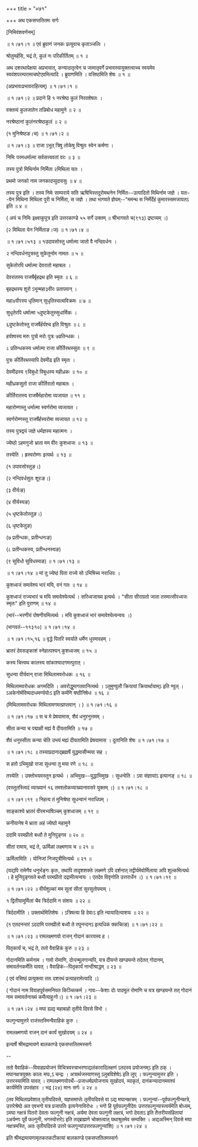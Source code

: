 +++
title = "०७१"

+++
अथ एकसप्ततितमः सर्गः  

\[निमिवंशवर्णनम्\]  

 ॥ १।७१।१ ॥ एवं ब्रुवाणं जनकः प्रत्युवाच कृताञ्जलिः ।  

श्रोतुमर्हसि, भद्रं ते, कुलं नः परिकीर्तितम्  ॥  १  ॥   

अथ दशरथापेक्षया अप्रभावात्, कन्यादातृत्वेन च जामातृवर्गे प्रभावस्यायुक्तत्वाच्च स्वयमेव स्ववंशपरम्परामाचष्टेएवमित्यादि । ब्रुवाणमिति । वसिष्ठमिति शेषः  ॥  १  ॥   

(अप्रभावःप्रभावराहित्यम्) ॥ १।७१।१ ॥   

 ॥ १।७१।२ ॥ प्रदाने हि १ नरश्रेष्ठ कुलं निरवशेषतः ।  

वक्तव्यं कुलजातेन तन्निबोध महामुने  ॥  २  ॥   

नरश्रेष्ठानां कुलंनरश्रेष्ठकुलं  ॥  २  ॥   

(१ मुनिश्रेष्ठङ।च) ॥ १।७१।२ ॥   

 ॥ १।७१।३ ॥ राजा ऽभूत् त्रिषु लोकेषु विश्रुतः स्वेन कर्मणा ।  

निमिः परमधर्मात्मा सर्वसत्त्ववतां वरः  ॥  ३  ॥   

तस्य पुत्रो मिथिर्नाम निर्मिता २मिथिला यतः ।  

प्रथमो जनको नाम जनकादप्युदावसुः  ॥  ४  ॥   

तस्य पुत्र इति । तस्य निमेः साम्पराये सति ऋषिभिस्तदुरोमथनेन निर्मितः--उत्पादितो मिथिर्नाम जज्ञे । यतः--येन मिथिना मिथिला पुरी च निर्मिता, स जज्ञे । तथा भागवते ज्ञेयम्--"ममन्थ स निर्मेर्देहं कुमारस्समजायतऽ इति  ॥  ४  ॥   

( अयं च निमिः इक्ष्वाकुपुत्र इति उत्तरकाण्डे ५५ सर्गे उक्तम्  ॥  श्रीभागवते च(९१३) द्रष्टव्यम् ।)  

(२ मिथिला येन निर्मिताङ।ज) ॥ १।७१।४ ॥   

 ॥ १।७१।५१३ ॥ १उदावसोस्तु धर्मात्मा जातो वै नन्दिवर्धनः ।  

२ नन्दिवर्धनपुत्रस्तु सुकेतुर्नाम नामतः  ॥  ५  ॥   

सुकेतोरपि धर्मात्मा देवरातो महाबलः ।  

देवरातस्य राजर्षेर्बृहद्रथ इति स्मृतः  ॥  ६  ॥   

बृहद्रथस्य शूरो ऽभून्महा३वीरः प्रतापवान् ।  

महा४वीरस्य धृतिमान् सुधृतिस्सत्यविक्रमः  ॥  ७  ॥   

सुधृतेरपि धर्मात्मा ५दुष्टकेतुस्सुधार्मिकः ।  

६दुष्टकेतोस्तु राजर्षेर्हर्यश्च इति विश्रुतः  ॥  ८  ॥   

हर्यश्वस्य मरुः पुत्रो मरोः पुत्रः ७प्रतिन्धकः ।  

८ प्रतिन्धकस्य धर्मात्मा राजा कीर्तिरथस्सुतः  ॥  ९  ॥   

पुत्रः कीर्तिरथस्यापि देवमीढ इति स्मृतः ।  

देवमीढस्य ९विबुधो विबुधस्य महीध्रकः  ॥  १०  ॥   

महीध्रकसुतो राजा कीर्तिरातो महाबलः ।  

कीर्तिरातस्य राजर्षेर्महारोमा व्यजायत  ॥  ११  ॥   

महारोम्णस्तु धर्मात्मा स्वर्णरोमा व्यजायत ।  

स्वर्णरोम्णस्तु राजर्षेर्हस्वरोमा व्यजायत  ॥  १२  ॥   

तस्य पुत्रद्वयं जज्ञे धर्मज्ञस्य महात्मनः ।  

ज्येष्ठो ऽहमनुजो भ्राता मम वीरः कुशध्वजः  ॥  १३  ॥   

तस्येति । ह्रस्वरोम्णः इत्यर्थः  ॥  १३  ॥   

(१ उपावसोस्तुङ।)  

(२ नन्दिवर्धसुतः शूरःङ।)  

(३ वीर्यःङ)  

(४ वीर्यस्यङ)  

(५ धृष्टकेतोस्तुङ।)  

(६ धृष्टकेतुङ)  

(७ प्रतीन्धकः, प्रतीन्धनःङ)  

(८ प्रतीन्धकस्य, प्रतीन्धनस्यङ)  

(९ सुविधो सुविधस्यङ) ॥ १।७१।१३ ॥   

 ॥ १।७१।१४ ॥ मां तु ज्येष्ठं पिता राज्ये सो ऽभिषिच्य नराधिपः ।  

कुशध्वजं समावेश्य भारं मयि, वनं गतः  ॥  १४  ॥   

कुशध्वजं राज्यभारं च मयि समावेश्येत्यर्थ । सरिध्वजाख्य इत्यर्थः । "सीता सीराग्रतो जाता तस्मात्सीरध्वजः स्मृतः" इति पुराणम्  ॥  १४  ॥   

(भारं--भरणीयं पोषणीयमित्यर्थः । मयि कुशध्वजं भारं समावेश्येत्यन्वयः ।)  

(भागवतं--११३१०) ॥ १।७१।१४ ॥   

 ॥ १।७१।१५,१६ ॥ वृद्धे पितरि स्वर्याते धर्मेण धुरमावहम् ।  

भ्रातरं देवसङ्काशं स्नेहात्पश्यन् कुशध्वजम्  ॥  १५  ॥   

कस्य चित्त्वथ कालस्य सांकाश्यादगमत्पुरात् ।  

सुधन्वा वीर्यवान् राजा मिथिलामवरोधकः  ॥  १६  ॥   

मिथिलामवरोधकः अगमदिति । अवरोद्धुमागतवानित्यर्थः । ऽतुमुण्वुलौ क्रियायां क्रियार्थायाम्ऽ इति ण्वुल् । ऽअकेनोर्मविष्यदाधमर्ण्ययोःऽ इति कर्मणि षष्ठीनिषेधः  ॥  १६  ॥   

(मिथिलामवरोधकः मिथिलामगमत्प्राप्तवान् । ) ॥ १।७१।१६ ॥   

 ॥ १।७१।१७ ॥ स च मे प्रेषयामास, शैवं धनुरनुत्तमम् ।  

सीता कन्या च पद्माक्षी मह्यं वै दीयतामिति  ॥  १७  ॥   

शैवं धनुस्सीता कन्या चेति उभयं मह्यं दीयतामिति प्रेषयामास । दूतानिति शेषः ॥ १।७१।१७ ॥   

 ॥ १।७१।१८ ॥ तस्याप्रदानाद्ब्रह्मर्षे युद्धमासीन्मया सह ।  

स हतो ऽभिमुखो राजा सुधन्वा तु मया रणे  ॥  १८  ॥   

तस्येति । उक्तोभयवस्तुन इत्यर्थः । अभिमुखः--युद्धाभिमुखः । सुधन्वेति । ऽवा संज्ञायांऽ इत्यानङ्  ॥  १८  ॥   

(वस्तुतस्त्विदं व्याख्यानं १६ तमश्लोकव्याख्यानावसरे युक्तम् ।) ॥ १।७१।१८ ॥   

 ॥ १।७१।१९ ॥ निहत्य तं मुनिश्रेष्ठ सुधन्वानं नराधिपम् ।  

साङ्काश्ये भ्रातरं वीरमभ्यषिञ्चम् कुशध्वजम्  ॥  १९  ॥   

कनीयानेष मे भ्राता अहं ज्येष्ठो महामुने  

ददामि परमप्रीतो बध्वौ ते मुनिपुङ्गव  ॥  २०  ॥   

सीतां रामाय, भद्रं ते, ऊर्मिळां लक्ष्मणाय च  ॥  २१  ॥   

ऊर्मिलामिति । योनिजां निजपुत्रीमित्यर्थः  ॥  २१  ॥   

(यद्यपि रामेणैव धनुर्भङ्गः कृतः, तथापि तादृशशक्तेः लक्ष्मणे ऽपि दर्शनात् तद्वीर्यमेवोर्मिलाया अपि शुल्कमित्यर्थः । हे मुनिपुङ्गवते बध्वौ परमप्रीतो दद्रामीत्यन्वयः । एतदेव विवृणोति उत्तरार्धेन ।) ॥ १।७१।१९ ॥   

 ॥ १।७१।२२ ॥ वीर्यशुल्कां मम सुतां सीतां सुरसुतोपमाम् ।  

१ द्वितीयामूर्मिलां चैव त्रिर्ददामि न संशयः  ॥  २२  ॥   

त्रिर्ददामीति । उक्तार्थमितिशेषः । ऽत्रिषत्या हि देवाःऽ इति न्यायादित्याशयः  ॥  २२  ॥   

(१ एतदनन्तरं ऽददामि परमप्रीतो बध्वौ ते रघुनन्दनऽ इत्यधिकं क्कचित्ङ) ॥ १।७१।२२ ॥   

 ॥ १।७१।२३ ॥ रामलक्ष्मणयो राजन् गोदानं कारयस्व ह ।  

पितृकार्यं च, भद्रं ते, ततो वैवाहिकं कुरु  ॥  २३  ॥   

गोदानमिति कर्मनाम । गावो रोमाणि, दोःपन्मूलगान्यपि, यत्र दीयन्ते खण्ड्यन्ते तदेतत् गोदानम्, समावर्तनकर्मेति यावत् । वैवाहिकं--पितृकार्यं नान्दीश्राद्धम्  ॥  २३  ॥   

( एवं वसिष्ठं प्रत्युक्त्वा ततः दशरथं प्रत्याहरामेत्यादि ।)  

( गोदानं नाम विवाहपूर्वसमनियत किञ्चित्कर्म । गावः--केशाः दोः पादमूल रोमाणि च यत्र खण्ड्यन्ते तत् गोदानं नाम समावर्तनाख्यं कर्मेत्याहुःगो।) ॥ १।७१।२३ ॥   

 ॥ १।७१।२४ ॥ मघा ह्यद्य महाबाहो तृतीये दिवसे विभो ।  

फल्गुन्यामुत्तरे राजंस्तस्मिन्वैवाहिकं कुरु ।  

रामलक्ष्मणयो राजन् दानं कार्यं सुखोदयम्  ॥  २४  ॥   

इत्यार्षे श्रीमद्रामायणे बालकाण्डे एकसप्ततितमस्सर्गः  

--  

ततो वैवाहिकं--विवाहप्रयोजनं विचित्रवस्त्राभरणाद्यलंकारादिलक्षणं ऽतदस्य प्रयोजनम्ऽ इति ठक् । मघानक्षत्रयुक्तः कालः मघः,ऽ चन्द्रः । अत्रार्थजस्याणस्तु ऽलुबविशेषेऽ इति लुप् । फल्गुन्यामुत्तर इति । उत्तरस्यामिति यावत् । रामलक्ष्मणयोरर्थे--प्रजाधर्मप्रयोजनाय सुखोदयं, व्याकृतं, दानंकन्यादानमवश्यं कार्यमिति उपसंहारः । भद्र (२४) मानः सर्गः  ॥  २४  ॥   

(तव मिथिलाप्रवेशात् तृतीयदिवसे, यज्ञसमाप्तेः तृतीयदिवसे वा ऽद्य मघानक्षत्रम् । फल्गुन्यां--पूर्वफल्गुनीनक्षत्रे, उत्तरेश्रेष्ठे अत एवभगो यत्र प्रजापतिः इत्यनेनाविरोधः । भगो हि पूर्वफल्गुनीदेवः उत्तरफल्गुन्यास्त्वर्यमेति बोध्यम्, ऽमघा नक्षत्रं पितरो देवताः फल्गुनी नक्षत्रं, अर्यमा देवता फल्गुनी लक्षत्रं, भगो देवताऽ इति तैत्तरीयसंहितायां ऽअर्यम्णः पूर्वे फल्गुनी, भगस्योत्तरेऽ इति तद्ब्राह्मणे चोक्तत्वात् यथाश्रुतमेव सम्यक्ति । अद्यअस्मिन् दिवसे मघा नक्षत्रमस्ति, अतः तृतीयदिवसे उत्तरे फलगुन्यांउत्तरफलगुन्यांशि) ॥ १।७१।२४ ॥   

इति श्रीमद्रामायणामृतकतकटीकायां बालकाण्डे एकसप्ततितमस्सर्गः  

  

